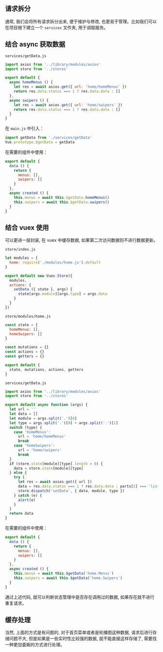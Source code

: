 <a name="25bf391e"></a>
## 请求拆分
通常, 我们会将所有请求拆分出来, 便于维护与修改, 也更易于管理。比如我们可以在项目根下建立一个 `services` 文件夹, 用于调取服务。

<a name="85837643"></a>
## 结合 async 获取数据
`services/getData.js`
```javascript
import axios from '../library/modules/axios'
import store from '../stores'

export default {
  async homeMenus () {
    let res = await axios.get({ url: 'home/homeMenus' })
    return res.data.status === 1 ? res.data.data : []
  },
  async swipers () {
    let res = await axios.get({ url: 'home/swipers' })
    return res.data.status === 1 ? res.data.data : []
  }
}
```

在 `main.js` 中引入：
```javascript
import getData from './services/getData'
Vue.prototype.$getData = getData
```

在需要的组件中使用：
```javascript
export default {
  data () {
    return {
      menus: [],
      swipers: []
    }
  },
  async created () {
    this.menus = await this.$getData.homeMenus()
    this.swipers = await this.$getData.swipers()
  }
}
```

<a name="81a5c092"></a>
## 结合 vuex 使用
可以更进一层封装, 在 vuex 中缓存数据, 如果第二次访问数据则不进行数据更新。

`store/index.js`
```javascript
let modules = {
  home: require('./modules/home.js').default
}

export default new Vuex.Store({
  modules,
  actions: {
    setData ({ state }, args) {
      state[args.module][args.type] = args.data
    }
  }
})
```

`store/modules/home.js`
```javascript
const state = {
  homeMenus: [],
  homeSwipers: []
}

const mutations = {}
const actions = {}
const getters = {}

export default {
  state, mutations, actions, getters
}
```

`services/getData.js`
```javascript
import axios from '../library/modules/axios'
import store from '../stores'

export default async function (args) {
  let url = ''
  let data = []
  let module = args.split('.')[0]
  let type = args.split('.')[0] + args.split('.')[1]
  switch (type) {
    case 'homeMenus':
      url = 'home/homeMenus'
      break
    case 'homeSwipers':
      url = 'home/swipers'
      break
  }
  if (store.state[module][type].length > 0) {
    data = store.state[module][type]
  } else {
    try {
      let res = await axios.get({ url })
      data = res.data.status === 1 ? res.data.data : parts[2] === 'list' ? [] : {}
      store.dispatch('setData', { data, module, type })
    } catch (e) {
      alert(e)
    }
  }
  return data
}
```

在需要的组件中使用：
```javascript
export default {
  data () {
    return {
      menus: [],
      swipers: []
    }
  },
  async created () {
    this.menus = await this.$getData('home.Menus')
    this.swipers = await this.$getData('home.Swipers')
  }
}
```

通过上述代码, 就可以判断状态管理中是否存在调用过的数据, 如果存在就不进行重复请求。

<a name="65682ee5"></a>
## 缓存处理
当然, 上面的方式是有问题的, 对于首页菜单或者是轮播图这种数据, 请求后进行存储问题不大, 但是如果是一些实时性比较强的数据, 就不能直接这样存储了, 需要找一种更加委婉的方式进行处理。

